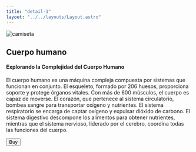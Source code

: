 ```yaml
---
title: "detail-1"
layout: "../../layouts/Layout.astro"
---
```


<section transition:animate="slide"  class='flex gap-7 justify-center items-center flex-wrap text-white px-8% py-20'>
   <img class='rounded-xl' src="/images/image copy.png" alt="camiseta" />
   <div class='flex flex-col gap-4'>
   <h2 class='text-transparent bg-clip-text bg-gradient-to-br from-indigo-600 from-10% via-primary via-30% to-green-600 font-semibold'>Cuerpo humano</h2>
   <h4>Explorando la Complejidad del Cuerpo Humano</h4>
   <p class='max-w-md'>El cuerpo humano es una máquina compleja compuesta por sistemas que funcionan en conjunto. El esqueleto, formado por 206 huesos, proporciona soporte y protege órganos vitales. Con más de 600 músculos, el cuerpo es capaz de moverse. El corazón, que pertenece al sistema circulatorio, bombea sangre para transportar oxígeno y nutrientes. El sistema respiratorio se encarga de captar oxígeno y expulsar dióxido de carbono. El sistema digestivo descompone los alimentos para obtener nutrientes, mientras que el sistema nervioso, liderado por el cerebro, coordina todas las funciones del cuerpo.  </p>
<button class='w-20 h-7 border-gray-50 border-2 rounded-md flex justify-center items-center hover:bg-blue-900 transition'>Buy</button>

   </div>
</section>

<style>
   section{
      width:100%;
      min-height: calc(100vh - 52px)
   }

</style>
